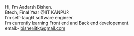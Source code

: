 Hi, I’m Aadarsh Bishen. <br>
Btech, Final Year @IIT KANPUR <br>
I’m  self-taught software engineer. <br>
I’m currently learning Front end and Back end developement.<br>
email:- bisheniitk@gmail.com

<!---
bishen28/bishen28 is a ✨ special ✨ repository because its `README.md` (this file) appears on your GitHub profile.
You can click the Preview link to take a look at your changes.
--->
